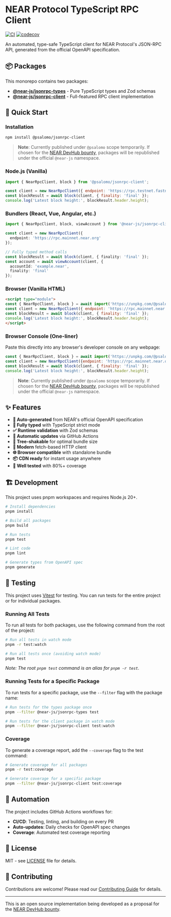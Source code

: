 # NEAR Protocol TypeScript RPC Client

[![CI](https://github.com/petersalomonsen/near-rpc-typescript/actions/workflows/ci.yml/badge.svg)](https://github.com/petersalomonsen/near-rpc-typescript/actions/workflows/ci.yml)
[![codecov](https://codecov.io/gh/petersalomonsen/near-rpc-typescript/branch/main/graph/badge.svg)](https://codecov.io/gh/petersalomonsen/near-rpc-typescript)

An automated, type-safe TypeScript client for NEAR Protocol's JSON-RPC API, generated from the official OpenAPI specification.

## 📦 Packages

This monorepo contains two packages:

- **[@near-js/jsonrpc-types](./packages/jsonrpc-types)** - Pure TypeScript types and Zod schemas
- **[@near-js/jsonrpc-client](./packages/jsonrpc-client)** - Full-featured RPC client implementation

## 🚀 Quick Start

### Installation

```bash
npm install @psalomo/jsonrpc-client
```

> **Note**: Currently published under `@psalomo` scope temporarily. If chosen for the [NEAR DevHub bounty](https://nearn.io/devhub/13/), packages will be republished under the official `@near-js` namespace.

### Node.js (Vanilla)

```javascript
import { NearRpcClient, block } from '@psalomo/jsonrpc-client';

const client = new NearRpcClient({ endpoint: 'https://rpc.testnet.fastnear.com' });
const blockResult = await block(client, { finality: 'final' });
console.log('Latest block height:', blockResult.header.height);
```

### Bundlers (React, Vue, Angular, etc.)

```typescript
import { NearRpcClient, block, viewAccount } from '@near-js/jsonrpc-client';

const client = new NearRpcClient({
  endpoint: 'https://rpc.mainnet.near.org'
});

// Fully typed method calls
const blockResult = await block(client, { finality: 'final' });
const account = await viewAccount(client, { 
  accountId: 'example.near',
  finality: 'final' 
});
```

### Browser (Vanilla HTML)

```html
<script type="module">
const { NearRpcClient, block } = await import('https://unpkg.com/@psalomo/jsonrpc-client@0.5.0/dist/browser-standalone.min.js');
const client = new NearRpcClient({ endpoint: 'https://rpc.mainnet.near.org' });
const blockResult = await block(client, { finality: 'final' });
console.log('Latest block height:', blockResult.header.height);
</script>
```

### Browser Console (One-liner)

Paste this directly into any browser's developer console on any webpage:

```javascript
const { NearRpcClient, block } = await import('https://unpkg.com/@psalomo/jsonrpc-client@0.5.0/dist/browser-standalone.min.js');
const client = new NearRpcClient({endpoint: 'https://rpc.mainnet.near.org'});
const blockResult = await block(client, { finality: 'final' });
console.log('Latest block height:', blockResult.header.height);
```

> **Note**: Currently published under `@psalomo` scope temporarily. If chosen for the [NEAR DevHub bounty](https://nearn.io/devhub/13/), packages will be republished under the official `@near-js` namespace.

## ✨ Features

- **🔧 Auto-generated** from NEAR's official OpenAPI specification
- **📝 Fully typed** with TypeScript strict mode
- **✅ Runtime validation** with Zod schemas
- **🔄 Automatic updates** via GitHub Actions
- **🌳 Tree-shakable** for optimal bundle size
- **🚀 Modern** fetch-based HTTP client
- **🌐 Browser compatible** with standalone bundle
- **📦 CDN ready** for instant usage anywhere
- **🧪 Well tested** with 80%+ coverage

## 🏗️ Development

This project uses pnpm workspaces and requires Node.js 20+.

```bash
# Install dependencies
pnpm install

# Build all packages
pnpm build

# Run tests
pnpm test

# Lint code
pnpm lint

# Generate types from OpenAPI spec
pnpm generate
```

## 🧪 Testing

This project uses [Vitest](https://vitest.dev/) for testing. You can run tests for the entire project or for individual packages.

### Running All Tests

To run all tests for both packages, use the following command from the root of the project:

```bash
# Run all tests in watch mode
pnpm -r test:watch

# Run all tests once (avoiding watch mode)
pnpm test
```

_Note: The root `pnpm test` command is an alias for `pnpm -r test`._

### Running Tests for a Specific Package

To run tests for a specific package, use the `--filter` flag with the package name:

```bash
# Run tests for the types package once
pnpm --filter @near-js/jsonrpc-types test

# Run tests for the client package in watch mode
pnpm --filter @near-js/jsonrpc-client test:watch
```

### Coverage

To generate a coverage report, add the `--coverage` flag to the test command:

```bash
# Generate coverage for all packages
pnpm -r test:coverage

# Generate coverage for a specific package
pnpm --filter @near-js/jsonrpc-client test:coverage
```

## 🤖 Automation

The project includes GitHub Actions workflows for:

- **CI/CD**: Testing, linting, and building on every PR
- **Auto-updates**: Daily checks for OpenAPI spec changes
- **Coverage**: Automated test coverage reporting

## 📄 License

MIT - see [LICENSE](LICENSE) file for details.

## 🤝 Contributing

Contributions are welcome! Please read our [Contributing Guide](CONTRIBUTING.md) for details.

---

This is an open source implementation being developed as a proposal for the [NEAR DevHub bounty](https://nearn.io/devhub/13/).

